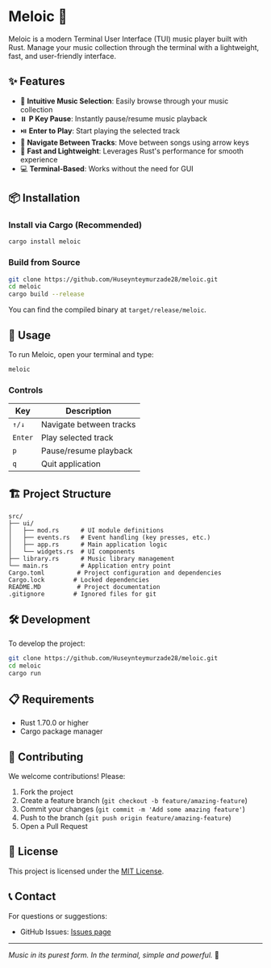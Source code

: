 # Meloic 🎵

Meloic is a modern Terminal User Interface (TUI) music player built with Rust. Manage your music collection through the terminal with a lightweight, fast, and user-friendly interface.

## ✨ Features

- 🎵 **Intuitive Music Selection**: Easily browse through your music collection
- ⏸️ **P Key Pause**: Instantly pause/resume music playback
- ⏯️ **Enter to Play**: Start playing the selected track
- 🔄 **Navigate Between Tracks**: Move between songs using arrow keys
- 🚀 **Fast and Lightweight**: Leverages Rust's performance for smooth experience
- 💻 **Terminal-Based**: Works without the need for GUI

## 📦 Installation

### Install via Cargo (Recommended)

```bash
cargo install meloic
```

### Build from Source

```bash
git clone https://github.com/Huseynteymurzade28/meloic.git
cd meloic
cargo build --release
```

You can find the compiled binary at `target/release/meloic`.

## 🚀 Usage

To run Meloic, open your terminal and type:

```bash
meloic
```

### Controls

| Key     | Description             |
| ------- | ----------------------- |
| `↑/↓`   | Navigate between tracks |
| `Enter` | Play selected track     |
| `p`     | Pause/resume playback   |
| `q`     | Quit application        |

## 🏗️ Project Structure

```
src/
├── ui/
│   ├── mod.rs      # UI module definitions
│   ├── events.rs   # Event handling (key presses, etc.)
│   ├── app.rs      # Main application logic
│   └── widgets.rs  # UI components
├── library.rs      # Music library management
└── main.rs         # Application entry point
Cargo.toml         # Project configuration and dependencies
Cargo.lock        # Locked dependencies
README.MD          # Project documentation
.gitignore        # Ignored files for git
```

## 🛠️ Development

To develop the project:

```bash
git clone https://github.com/Huseynteymurzade28/meloic.git
cd meloic
cargo run
```

## 📋 Requirements

- Rust 1.70.0 or higher
- Cargo package manager

## 🤝 Contributing

We welcome contributions! Please:

1. Fork the project
2. Create a feature branch (`git checkout -b feature/amazing-feature`)
3. Commit your changes (`git commit -m 'Add some amazing feature'`)
4. Push to the branch (`git push origin feature/amazing-feature`)
5. Open a Pull Request

## 📄 License

This project is licensed under the [MIT License](LICENSE).

## 📞 Contact

For questions or suggestions:

- GitHub Issues: [Issues page](https://github.com/yourusername/meloic/issues)

---

_Music in its purest form. In the terminal, simple and powerful._ 🎵
